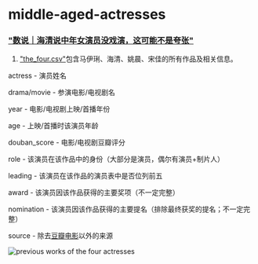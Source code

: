 # middle-aged-actresses
### ["数说｜海清说中年女演员没戏演，这可能不是夸张"](https://www.thepaper.cn/newsDetail_forward_4050096)

1. ["the_four.csv"](https://github.com/839-Studio/middle-aged-actresses/blob/master/the-four.csv)包含马伊琍、海清、姚晨、宋佳的所有作品及相关信息。

actress - 演员姓名

drama/movie - 参演电影/电视剧名

year - 电影/电视剧上映/首播年份

age - 上映/首播时该演员年龄

douban_score - 电影/电视剧豆瓣评分

role - 该演员在该作品中的身份（大部分是演员，偶尔有演员+制片人）

leading - 该演员在该作品的演员表中是否位列前五

award - 该演员因该作品获得的主要奖项（不一定完整）

nomination - 该演员因该作品获得的主要提名（排除最终获奖的提名；不一定完整）

source - 除去[豆瓣电影](https://movie.douban.com/)以外的来源

![previous works of the four actresses](http://image.thepaper.cn/www/image/26/109/271.jpg)
